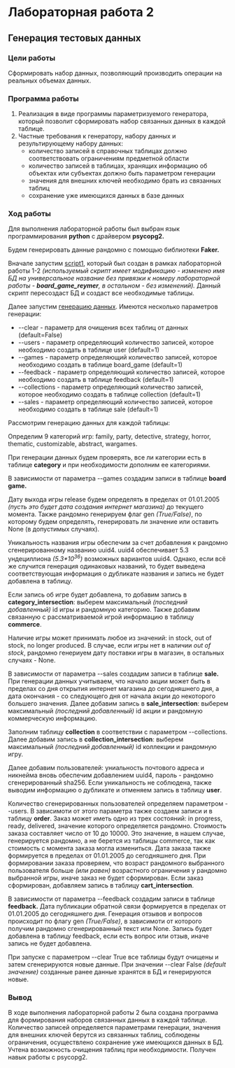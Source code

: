 # Лабораторная работа 2

## Генерация тестовых данных

### Цели работы

Сформировать набор данных, позволяющий производить операции на реальных объемах данных.

### Программа работы

1. Реализация в виде программы параметризуемого генератора, который позволит сформировать набор связанных данных в каждой таблице.
2. Частные требования к генератору, набору данных и результирующему набору данных:
    - количество записей в справочных таблицах должно соответствовать ограничениям предметной области
    - количество записей в таблицах, хранящих информацию об объектах или субъектах должно быть параметром генерации
    - значения для внешних ключей необходимо брать из связанных таблиц
    - сохранение уже имеющихся данных в базе данных

### Ход работы

Для выполнения лабораторной работы был выбран язык программирования **python** с драйвером **psycopg2.**

Будем генерировать данные рандомно с помощью библиотеки **Faker.**

Вначале запустим [script1](https://gitlab.icc.spbstu.ru/rejmer.id/db-course/-/blob/lab2/script1.sql), который был создан в рамках лабораторной работы 1-2 _(используемый скрипт имеет модификацию - изменено имя БД на универсальное название без привязки к номеру лабораторной работы - **board_game_reymer**, в остальном - без изменений)._ Данный скрипт пересоздаст БД и создаст все необходимые таблицы. 

Далее запустим [генерацию данных](https://gitlab.icc.spbstu.ru/rejmer.id/db-course/-/blob/lab2/main.py). Имеются несколько параметров генерации:
- --clear - параметр для очищения всех таблиц от данных (default=False)
- --users - параметр определяющий количество записей, которое необходимо создать в таблице user (default=1)
- --games - параметр определяющий количество записей, которое необходимо создать в таблице board_game (default=1)
- --feedback - параметр определяющий количество записей, которое необходимо создать в таблице feedback (default=1)
- --collections - параметр определяющий количество записей, которое необходимо создать в таблице collection (default=1)
- --sales - параметр определяющий количество записей, которое необходимо создать в таблице sale (default=1) 

Рассмотрим генерацию данных для каждой таблицы:

Определим 9 категорий игр: family, party, detective, strategy, horror, thematic, customizable, abstract, wargames.

При генерации данных будем проверять, все ли категории есть в таблице **category** и при необходимости дополним ее категориями. 

В зависимости от параметра --games создадим записи в таблице **board game.** 

Дату выхода игры release будем определять в пределах от 01.01.2005 _(пусть это будет дата создания интернет магазина)_ до текущего момента. Также рандомно генерируем флаг gen _(True/False)_, по которому будем определять, генерировать ли значение или оставить None (в допустимых случаях). 

Уникальность названия игры обеспечим за счет добавления к рандомно сгенерированному названию uuid4.
uuid4 обеспечивает 5.3 ундециллиона _(5.3*10<sup>36</sup>)_ возможных вариантов uuid4. Однако, если всё же случится генерация одинаковых названий, то будет выведена соответствующая информация о дубликате названия и запись не будет добавлена в таблицу.

Если запись об игре будет добавлена, то добавим запись в **category_intersection**: выберем максимальный _(последний добавленный)_ id игры и рандомную категорию. Также добавим связанную с рассматриваемой игрой информацию в таблицу **commerce**.

Наличие игры может принимать любое из значений: in stock, out of stock, no longer produced. В случае, если игры нет в наличии _out of stock_, рандомно генериуем дату поставки игры в магазин, в остальных случаях - None.

В зависимости от параметра --sales создадим записи в таблице **sale.** При генерации данных учитываем, что начало акции может быть в пределах со дня открытия интернет магазина до сегодняшнего дня, а дата окончания - со следующего дня от начала акции до некоторого большего значения. Далее добавим запись в **sale_intersection**: выберем максимальный _(последний добавленный)_ id акции и рандомную коммерческую информацию. 

Заполним таблицу **collection** в соответствии с параметром --collections. Далее добавим запись в **collection_intersection**: выберем максимальный _(последний добавленный)_ id коллекции и рандомную игру. 

Далее добавим пользователей: униальность почтового адреса и никнейма вновь обеспечим добавлением uuid4, пароль - рандомно сгенерированный sha256. Если уникальность не соблюдена, также выводим информацию о дубликате и отменяем запись в таблицу **user**.

Количество сгенерированных пользователей определяем параметром --users. В зависимоти от этого параметра также создаем записи и в таблицу **order**. Заказ может иметь одно из трех состояний: in progress, ready, delivered, значение которого определяется рандомно. Стоимость заказа составляет число от 10 до 10000. Это значение, в нашем случае, генерируется рандомно, а не берется из таблицы commerce, так как стоимость с момента заказа могла измениться. Дата заказа также формируется в пределах от 01.01.2005 до сегодняшнего дня.
При формировании заказа проверяем, что возраст рандомного выбранного пользователя больше _(или равен)_ возрастного ограничения у рандомно выбранной игры, иначе заказ не будет сформирован. Если заказ сформирован, добавляем запись в таблицу **cart_intersection**.

В зависимости от параметра --feedback создадим записи в таблице **feedback.** Дата публикации обратной связи формируется в пределах от 01.01.2005 до сегодняшнего дня. Генерация отзывов и вопросов происходит по флагу gen _(True/False)_, в зависимоти от которого получим рандомно сгенерированный текст или None. Запись будет добавлена в таблицу feedback, если есть вопрос или отзыв, иначе запись не будет добавлена.

При запуске с параметром --clear True все таблицы будут очищены и затем сгенерируются новые данные. При значении --clear False _(default значение)_ созданные ранее данные хранятся в БД и генерируются новые.

### Вывод

В ходе выполнения лабораторной работы 2 была создана программа для формирования наборов связанных данных в каждой таблице. Количество записей определяется параметрами генерации, значения для внешних ключей берутся из связанных таблиц, соблюдены ограничения, осуществлено сохранение уже имеющихся данных в БД. Учтена возможность очищения таблиц при необходимости. Получен навык работы с psycopg2.

